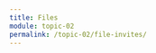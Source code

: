 ```yaml
---
title: Files
module: topic-02
permalink: /topic-02/file-invites/
---
```


<div class="divider-heading"></div>
